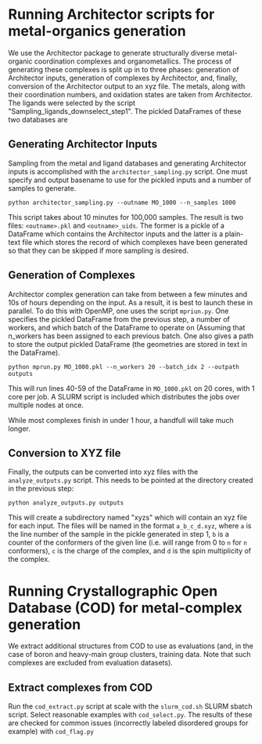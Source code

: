 # Running Architector scripts for metal-organics generation

We use the Architector package to generate structurally diverse metal-organic coordination complexes and organometallics. The process of generating these complexes is split up in to three phases: generation of Architector inputs, generation of complexes by Architector, and, finally, conversion of the Architector output to an xyz file. The metals, along with their coordination numbers, and oxidation states are taken from Architector. The ligands were selected by the script "Sampling\_ligands\_downselect\_step1". The pickled DataFrames of these two databases are

## Generating Architector Inputs

Sampling from the metal and ligand databases and generating Architector inputs is accomplished with the `architector_sampling.py` script. One must specify and output basename to use for the pickled inputs and a number of samples to generate.

```
python architector_sampling.py --outname MO_1000 --n_samples 1000
```

This script takes about 10 minutes for 100,000 samples. The result is two files: `<outname>.pkl` and `<outname>_uids`. The former is a pickle of a DataFrame which contains the Architector inputs and the latter is a plain-text file which stores the record of which complexes have been generated so that they can be skipped if more sampling is desired.

## Generation of Complexes

Architector complex generation can take from between a few minutes and 10s of hours depending on the input. As a result, it is best to launch these in parallel. To do this with OpenMP, one uses the script `mpriun.py`. One specifies the pickled DataFrame from the previous step, a number of workers, and which batch of the DataFrame to operate on (Assuming that n\_workers has been assigned to each previous batch. One also gives a path to store the output pickled DataFrame (the geometries are stored in text in the DataFrame).

```
python mprun.py MO_1000.pkl --n_workers 20 --batch_idx 2 --outpath outputs
```

This will run lines 40-59 of the DataFrame in `MO_1000.pkl` on 20 cores, with 1 core per job. A SLURM script is included which distributes the jobs over multiple nodes at once.

While most complexes finish in under 1 hour, a handfull will take much longer.

## Conversion to XYZ file

Finally, the outputs can be converted into xyz files with the `analyze_outputs.py` script. This needs to be pointed at the directory created in the previous step:

```
python analyze_outputs.py outputs
```

This will create a subdirectory named "xyzs" which will contain an xyz file for each input. The files will be named in the format `a_b_c_d.xyz`, where `a` is the line number of the sample in the pickle generated in step 1, `b` is a counter of the conformers of the given line (i.e. will range from 0 to `n` for `n` conformers), `c` is the charge of the complex, and `d` is the spin multiplicity of the complex.

# Running Crystallographic Open Database (COD) for metal-complex generation

We extract additional structures from COD to use as evaluations (and, in the case of boron and heavy-main group clusters, training data. Note that such complexes are excluded from evaluation datasets).

## Extract complexes from COD

Run the `cod_extract.py` script at scale with the `slurm_cod.sh` SLURM sbatch script. Select reasonable examples with `cod_select.py`. The results of these are checked for common issues (incorrectly labeled disordered groups for example) with `cod_flag.py`

